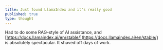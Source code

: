 ```yaml
---
title: Just found LlamaIndex and it's really good
published: true
type: thought
---
```

Had to do some RAG-style of AI assistance, and [https://docs.llamaindex.ai/en/stable/](https://docs.llamaindex.ai/en/stable/) is absolutely spectacular. It shaved off days of work.